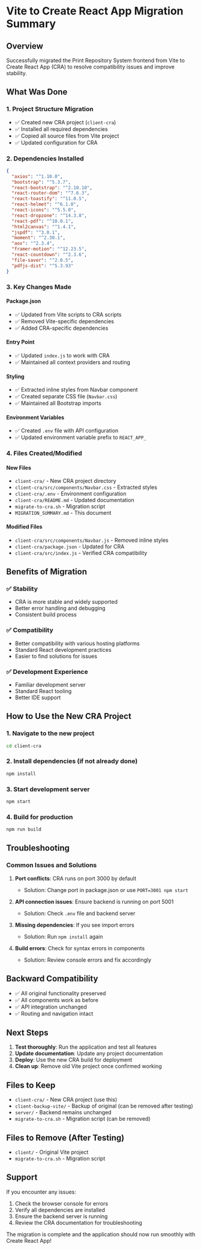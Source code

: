 # Vite to Create React App Migration Summary

## Overview

Successfully migrated the Print Repository System frontend from Vite to Create React App (CRA) to resolve compatibility issues and improve stability.

## What Was Done

### 1. Project Structure Migration
- ✅ Created new CRA project (`client-cra`)
- ✅ Installed all required dependencies
- ✅ Copied all source files from Vite project
- ✅ Updated configuration for CRA

### 2. Dependencies Installed
```json
{
  "axios": "^1.10.0",
  "bootstrap": "^5.3.7",
  "react-bootstrap": "^2.10.10",
  "react-router-dom": "^7.6.3",
  "react-toastify": "^11.0.5",
  "react-helmet": "^6.1.0",
  "react-icons": "^5.5.0",
  "react-dropzone": "^14.3.8",
  "react-pdf": "^10.0.1",
  "html2canvas": "^1.4.1",
  "jspdf": "^3.0.1",
  "moment": "^2.30.1",
  "aos": "^2.3.4",
  "framer-motion": "^12.23.5",
  "react-countdown": "^2.3.6",
  "file-saver": "^2.0.5",
  "pdfjs-dist": "^5.3.93"
}
```

### 3. Key Changes Made

#### Package.json
- ✅ Updated from Vite scripts to CRA scripts
- ✅ Removed Vite-specific dependencies
- ✅ Added CRA-specific dependencies

#### Entry Point
- ✅ Updated `index.js` to work with CRA
- ✅ Maintained all context providers and routing

#### Styling
- ✅ Extracted inline styles from Navbar component
- ✅ Created separate CSS file (`Navbar.css`)
- ✅ Maintained all Bootstrap imports

#### Environment Variables
- ✅ Created `.env` file with API configuration
- ✅ Updated environment variable prefix to `REACT_APP_`

### 4. Files Created/Modified

#### New Files
- `client-cra/` - New CRA project directory
- `client-cra/src/components/Navbar.css` - Extracted styles
- `client-cra/.env` - Environment configuration
- `client-cra/README.md` - Updated documentation
- `migrate-to-cra.sh` - Migration script
- `MIGRATION_SUMMARY.md` - This document

#### Modified Files
- `client-cra/src/components/Navbar.js` - Removed inline styles
- `client-cra/package.json` - Updated for CRA
- `client-cra/src/index.js` - Verified CRA compatibility

## Benefits of Migration

### ✅ Stability
- CRA is more stable and widely supported
- Better error handling and debugging
- Consistent build process

### ✅ Compatibility
- Better compatibility with various hosting platforms
- Standard React development practices
- Easier to find solutions for issues

### ✅ Development Experience
- Familiar development server
- Standard React tooling
- Better IDE support

## How to Use the New CRA Project

### 1. Navigate to the new project
```bash
cd client-cra
```

### 2. Install dependencies (if not already done)
```bash
npm install
```

### 3. Start development server
```bash
npm start
```

### 4. Build for production
```bash
npm run build
```

## Troubleshooting

### Common Issues and Solutions

1. **Port conflicts**: CRA runs on port 3000 by default
   - Solution: Change port in package.json or use `PORT=3001 npm start`

2. **API connection issues**: Ensure backend is running on port 5001
   - Solution: Check `.env` file and backend server

3. **Missing dependencies**: If you see import errors
   - Solution: Run `npm install` again

4. **Build errors**: Check for syntax errors in components
   - Solution: Review console errors and fix accordingly

## Backward Compatibility

- ✅ All original functionality preserved
- ✅ All components work as before
- ✅ API integration unchanged
- ✅ Routing and navigation intact

## Next Steps

1. **Test thoroughly**: Run the application and test all features
2. **Update documentation**: Update any project documentation
3. **Deploy**: Use the new CRA build for deployment
4. **Clean up**: Remove old Vite project once confirmed working

## Files to Keep

- `client-cra/` - New CRA project (use this)
- `client-backup-vite/` - Backup of original (can be removed after testing)
- `server/` - Backend remains unchanged
- `migrate-to-cra.sh` - Migration script (can be removed)

## Files to Remove (After Testing)

- `client/` - Original Vite project
- `migrate-to-cra.sh` - Migration script

## Support

If you encounter any issues:

1. Check the browser console for errors
2. Verify all dependencies are installed
3. Ensure the backend server is running
4. Review the CRA documentation for troubleshooting

The migration is complete and the application should now run smoothly with Create React App! 